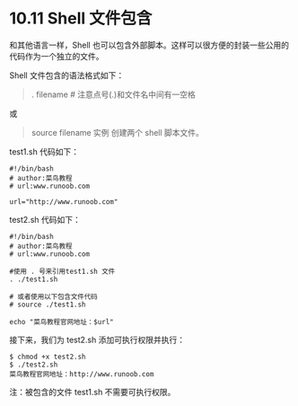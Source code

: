 # 10.11 Shell 文件包含
和其他语言一样，Shell 也可以包含外部脚本。这样可以很方便的封装一些公用的代码作为一个独立的文件。

Shell 文件包含的语法格式如下：

>. filename   # 注意点号(.)和文件名中间有一空格

或

>source filename
实例
创建两个 shell 脚本文件。

test1.sh 代码如下：
```shell
#!/bin/bash
# author:菜鸟教程
# url:www.runoob.com

url="http://www.runoob.com"
```
test2.sh 代码如下：
```shell
#!/bin/bash
# author:菜鸟教程
# url:www.runoob.com

#使用 . 号来引用test1.sh 文件
. ./test1.sh

# 或者使用以下包含文件代码
# source ./test1.sh

echo "菜鸟教程官网地址：$url"
```
接下来，我们为 test2.sh 添加可执行权限并执行：
```
$ chmod +x test2.sh 
$ ./test2.sh 
菜鸟教程官网地址：http://www.runoob.com
```
注：被包含的文件 test1.sh 不需要可执行权限。